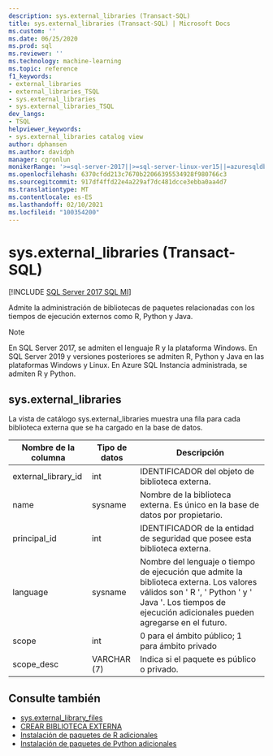 ```yaml
---
description: sys.external_libraries (Transact-SQL)
title: sys.external_libraries (Transact-SQL) | Microsoft Docs
ms.custom: ''
ms.date: 06/25/2020
ms.prod: sql
ms.reviewer: ''
ms.technology: machine-learning
ms.topic: reference
f1_keywords:
- external_libraries
- external_libraries_TSQL
- sys.external_libraries
- sys.external_libraries_TSQL
dev_langs:
- TSQL
helpviewer_keywords:
- sys.external_libraries catalog view
author: dphansen
ms.author: davidph
manager: cgronlun
monikerRange: '>=sql-server-2017||>=sql-server-linux-ver15||=azuresqldb-mi-current'
ms.openlocfilehash: 6370cfdd213c7670b22066395534928f980766c3
ms.sourcegitcommit: 917df4ffd22e4a229af7dc481dcce3ebba0aa4d7
ms.translationtype: MT
ms.contentlocale: es-ES
ms.lasthandoff: 02/10/2021
ms.locfileid: "100354200"
---
```

# <a name="sysexternal_libraries-transact-sql"></a>sys.external_libraries (Transact-SQL)  
[!INCLUDE [SQL Server 2017 SQL MI](../../includes/applies-to-version/sqlserver2017-asdbmi.md)]

Admite la administración de bibliotecas de paquetes relacionadas con los tiempos de ejecución externos como R, Python y Java.

> [!NOTE]
> En SQL Server 2017, se admiten el lenguaje R y la plataforma Windows. En SQL Server 2019 y versiones posteriores se admiten R, Python y Java en las plataformas Windows y Linux. En Azure SQL Instancia administrada, se admiten R y Python.

## <a name="sysexternal_libraries"></a>sys.external_libraries

La vista de catálogo sys.external_libraries muestra una fila para cada biblioteca externa que se ha cargado en la base de datos.

|Nombre de la columna |Tipo de datos | Descripción|
|------|------|------|
|external_library_id |int | IDENTIFICADOR del objeto de biblioteca externa. |
|name |sysname |Nombre de la biblioteca externa. Es único en la base de datos por propietario.|
|principal_id |int |IDENTIFICADOR de la entidad de seguridad que posee esta biblioteca externa. |
|language | sysname | Nombre del lenguaje o tiempo de ejecución que admite la biblioteca externa. Los valores válidos son ' R ', ' Python ' y ' Java '. Los tiempos de ejecución adicionales pueden agregarse en el futuro.|
|scope |int |0 para el ámbito público; 1 para ámbito privado |  
|scope_desc |VARCHAR (7) |Indica si el paquete es público o privado.|

## <a name="see-also"></a>Consulte también  

+ [sys.external_library_files](sys-external-library-files-transact-sql.md)  
+ [CREAR BIBLIOTECA EXTERNA](../../t-sql/statements/create-external-library-transact-sql.md)  
+ [Instalación de paquetes de R adicionales](../../machine-learning/package-management/install-additional-r-packages-on-sql-server.md)  
+ [Instalación de paquetes de Python adicionales](../../machine-learning/package-management/install-additional-python-packages-on-sql-server.md)  
